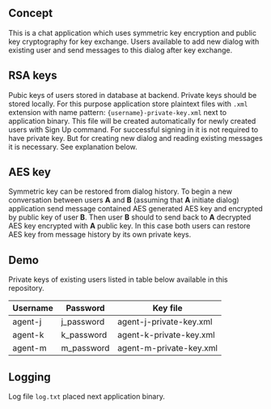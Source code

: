 ## Concept

This is a chat application which uses symmetric key encryption 
and public key cryptography for key exchange. Users available to add
new dialog with existing user and send messages to this dialog after
key exchange.

## RSA keys

Pubic keys of users stored in database at backend.
Private keys should be stored locally. For this purpose application
store plaintext files with `.xml` extension with name pattern: 
`{username}-private-key.xml` next to application binary. This file will
be created automatically for newly created users with Sign Up command.
For successful signing in it is not required to have private key. But
for creating new dialog and reading existing messages it is necessary.
See explanation below.

## AES key

Symmetric key can be restored from dialog history. To begin a new 
conversation between users **A**  and **B** (assuming that **A** 
initiate dialog) application send message contained AES generated AES 
key and encrypted by public key of user **B**. Then user **B** should
to send back to **A** decrypted AES key encrypted with **A** public key.
In this case both users can restore AES key from message history by its
own private keys.

## Demo

Private keys of existing users listed in table below available in 
this repository.

| Username | Password | Key file |
|---|---|---|
| agent-j | j_password | agent-j-private-key.xml |
| agent-k | k_password | agent-k-private-key.xml |
| agent-m | m_password | agent-m-private-key.xml |

## Logging

Log file `log.txt` placed next application binary.